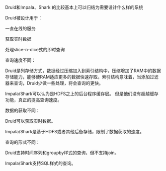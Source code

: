 Druid和Impala、Shark 的比较基本上可以归结为需要设计什么样的系统



Druid被设计用于：



一直在线的服务

获取实时数据

处理slice-n-dice式的即时查询

查询速度不同：



Druid是列存储方式，数据经过压缩加入到索引结构中，压缩增加了RAM中的数据存储能力，能够使RAM适应更多的数据快速存取。索引结构意味着，当添加过滤器来查询，Druid少做一些处理，将会查询的更快。

Impala/Shark可以认为是HDFS之上的后台程序缓存层。 但是他们没有超越缓存功能，真正的提高查询速度。

数据的获取不同：



Druid可以获取实时数据。

Impala/Shark是基于HDFS或者其他后备存储，限制了数据获取的速度。

查询的形式不同：



Druid支持时间序列和groupby样式的查询，但不支持join。

Impala/Shark支持SQL样式的查询。

